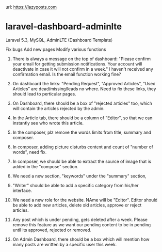 url: https://lazyposts.com

# laravel-dashboard-adminlte
Laravel 5.3, MySQL, AdminLTE (Dashboard Template)

Fix bugs
Add new pages
Modify various functions

1. There is always a message on the top of dashboard:
   "Please confirm your email for getting submission notifications. Your account will deactivate in case it will not confirm in a week."
   I haven't received any confirmation email. Is the email function working fine?

2. On dashboard the links: "Pending Request", "Approved Articles", "Used Articles" are dead/missing/leads no where. Need to fix these links, they should lead to perticular pages.

3. On Dashboard, there should be a box of "rejected articles" too, which will contain the articles rejected by the admin.

4. In the Article tab, there should be a column of "Editor", so that we can instantly see who wrote this article.

5. In the composer, plz remove the words limits from title, summary and composer.

6. In composer, adding picture disturbs content and count of "number of words", need fix.

7. In composer, we should be able to extract the source of image that is added in the "compose" section.

8. We need a new section, "keywords" under the "summary" section,

9. "Writer" should be able to add a specific category from his/her interface.

10. We need a new role for the website. NAme will be "Editor". Editor should be able to add new articles, delete old articles, approve or reject articles.

11. Any post which is under pending, gets deleted after a week. Please remove this feature as we want our pending content to be in pending until its approved, rejected or removed.

12. On Admin Dashboard, there should be a box which will mention how many posts are written by a specific user this week.
